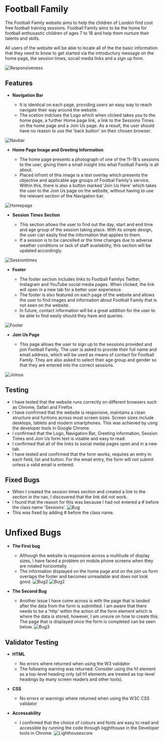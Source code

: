 # Football Family
The Football Family website aims to help the children of London find cost free football training sessions. Football Family aims to be the home for football enthusastic children of ages 7 to 18 and help them nurture their talents and skills.

All users of the website will be able to locate all of the the basic information that they need to know to get started via the introductury message on the home page, the session times, socail media links and a sign up form.

![Responsiveness](assets/images/readme/am-i-responsive.png)

## Features

- __Navigation Bar__

    - It is identical on each page, providing users an easy way to reach navigate their way around the website.
    - The scetion indclues the Logo which when clicked takes you to the home page, a further Home page link, a link to the Sessions Times on the home page and a Join Us page. As a result, the user should have no reason to use the 'back button' on their chosen browser.

![Navbar](assets/images/readme/nav-bar.png)

- __Home Page Image and Greeting Information__

    - The home page presents a photograph of one of the 11-18's sessions to the user, giving them a small insight into what Football Family is all about.
    - Placed infront of this image is a text overlay which presents the objective and applicable age groups of Footbal Family's service. Within this, there is also a button marked 'Join Us Here' which takes the user to the Join Us page on the website, without having to use the relevant section of the Navigation bar.

![Homepage](assets/images/readme/home-page-img.png)

- __Session Times Section__

    - This section allows the user to find out the day, start and end time and age group of the session taking place. With its simple design, the user can easily find the information that applies to them.
    - If a session is to be cancelled or the time changes due to adverse weather conditions or lack of staff availability, this section will be updated accordingly.

![Sessiontimes](assets/images/readme/session-times.png)

- __Footer__

    - The footer section includes links to Football Familys Twitter, Instagram and YouTube social media pages. When clicked, the link will open in a new tab for a better user experience.
    - The footer is also featured on each page of the website and allows the user to find images and information about Football Family that is not seen on the website.
    - In future, contact information will be a great addition for the user to be able to find easily should they have and queries.

![Footer](assets/images/readme/footer.png)

- __Join Us Page__

    - This page allows the user to sign up to the sessions provided and join Football Family. The user is asked to provide their full name and email address, which will be used as means of contact for Football Family. They are also asked to select their age group and gender so that they are entered into the correct sessions.

![Joinus](assets/images/readme/join-us.png)

## Testing

- I have tested that the website runs correctly on different browsers such as Chrome, Safari and Firefox
- I have confrimed that the website is responsive, maintains a clean structure and funtions across most screen sizes. Screen sizes include desktops, tablets and modern smartphones. This was achieved by usng the developer tools in Google Chrome.
- I confirmed that the Logo, Navigation Bar, Greeting information, Session Times and Join Us form text is visable and easy to read.
- I confirmed that all of the links to social medai pages open and in a new tab.
- I have tested and confirmed that the form works, requires an entry in each field, list and button. For the email entry, the form will not submit unless a valid email is entered.

## Fixed Bugs

- When I created the session times section and created a link to the section in the nav, I discovered that the link did not work.
- I found that the reason for this was because I had not entered a # before the class name 'Sessions'.
![Bug](assets/images/readme/link-error.png)
- This was fixed by adding # before the class name.

# Unfixed Bugs

- __The First bug__

    - Although the website is responsive across a multitude of display sizes, I have faced a problem on mobile phone screens when they are rotated horizontally. 
    - The information displayed on the home page and on the join us form overlaps the footer and becomes unreadable and does not look good.
![Bug2](assets/images/readme/bug-home.png)
![Bug2](assets/images/readme/bug-about.png)

- __The Second Bug__

    - Another issue I have come across is with the page that is laoded after the data from the form is submitted. I am aware that there needs to be a 'http' within the action of the form element which is where the data is stored, however, I am unsure on how to create this. The page that is displayed once the form is completed can be seen below.
![Bug3](assets/images/readme/bug-form.png)

## Validator Testing

- __HTML__
    - No errors where returned when using the W3 validator
    - The following warning was returned: Consider using the h1 element as a top-level heading only (all h1 elements are treated as top-level headings by many screen readers and other tools).

- __CSS__
    - No errors or warnings where returned when using the W3C CSS validator

- __Accessability__
    - I confirmed that the choice of colours and fonts are easy to read and accessible by running the code through liqghthouse in the Developer tools in Chrome.
    ![Lighthousescore](assets/images/readme/lighthouse-score.png)
